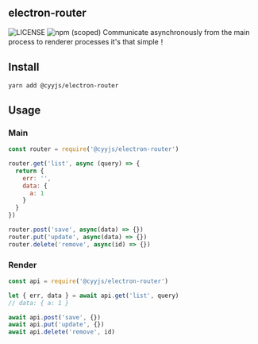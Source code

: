 ## electron-router
![LICENSE](https://img.shields.io/github/license/cyyjs/electron-router)
![npm (scoped)](https://img.shields.io/npm/v/@cyyjs/electron-router)
Communicate asynchronously from the main process to renderer processes it's that simple！

## Install

```sh
yarn add @cyyjs/electron-router
```

## Usage

### Main

```js
const router = require('@cyyjs/electron-router')

router.get('list', async (query) => {
  return {
    err: '',
    data: {
      a: 1
    }
  }
})

router.post('save', async(data) => {})
router.put('update', async(data) => {})
router.delete('remove', async(id) => {})
```

### Render

```js
const api = require('@cyyjs/electron-router')

let { err, data } = await api.get('list', query)
// data: { a: 1 }

await api.post('save', {})
await api.put('update', {})
await api.delete('remove', id)
```


